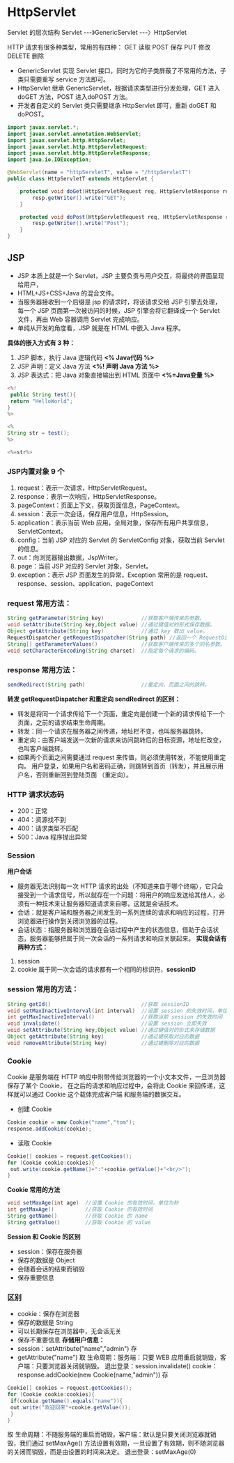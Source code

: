 # HttpServlet
Servlet 的层次结构
Servlet ---》GenericServlet ---〉HttpServlet

HTTP 请求有很多种类型，常⽤的有四种：
GET 读取
POST 保存
PUT 修改
DELETE 删除
- GenericServlet 实现 Servlet 接⼝，同时为它的⼦类屏蔽了不常⽤的⽅法，⼦类只需要重写 service ⽅法即可。
- HttpServlet 继承 GenericServlet，根据请求类型进⾏分发处理，GET 进⼊ doGET ⽅法，POST 进⼊doPOST ⽅法。
- 开发者⾃定义的 Servlet 类只需要继承 HttpServlet 即可，重新 doGET 和 doPOST。

```java
import javax.servlet.*;
import javax.servlet.annotation.WebServlet;
import javax.servlet.http.HttpServlet;
import javax.servlet.http.HttpServletRequest;
import javax.servlet.http.HttpServletResponse;
import java.io.IOException;

@WebServlet(name = "httpServletT", value = "/httpServletT")
public class HttpServletT extends HttpServlet {

    protected void doGet(HttpServletRequest req, HttpServletResponse resp) throws ServletException, IOException {
        resp.getWriter().write("GET");
    }

    protected void doPost(HttpServletRequest req, HttpServletResponse resp) throws ServletException, IOException {
        resp.getWriter().write("Post");
    }
}
```

## **JSP**
- JSP 本质上就是⼀个 Servlet，JSP 主要负责与⽤户交互，将最终的界⾯呈现给⽤户，
- HTML+JS+CSS+Java 的混合⽂件。
- 当服务器接收到⼀个后缀是 jsp 的请求时，将该请求交给 JSP 引擎去处理，每⼀个 JSP ⻚⾯第⼀次被访问的时候，JSP 引擎会将它翻译成⼀个 Servlet ⽂件，再由 Web 容器调⽤ Servlet 完成响应。
- 单纯从开发的⻆度看，JSP 就是在 HTML 中嵌⼊ Java 程序。

**具体的嵌⼊⽅式有 3 种：**
1. JSP 脚本，执⾏ Java 逻辑代码   **<% Java代码 %>**
1. JSP 声明：定义 Java ⽅法           **<%! 声明 Java ⽅法 %>**
1. JSP 表达式：把 Java 对象直接输出到 HTML ⻚⾯中      **<%=Java变量 %>**
```java
<%!
 public String test(){
 return "HelloWorld";
}
%>

<%
String str = test();
%>

<%=str%>
```


### **JSP内置对象 9 个**
1. request：表示⼀次请求，HttpServletRequest。
1. response：表示⼀次响应，HttpServletResponse。
1. pageContext：⻚⾯上下⽂，获取⻚⾯信息，PageContext。
1. session：表示⼀次会话，保存⽤户信息，HttpSession。
1. application：表示当前 Web 应⽤，全局对象，保存所有⽤户共享信息，ServletContext。
1. config：当前 JSP 对应的 Servlet 的 ServletConfig 对象，获取当前 Servlet 的信息。
1. out：向浏览器输出数据，JspWriter。
1. page：当前 JSP 对应的 Servlet 对象，Servlet。
1. exception：表示 JSP ⻚⾯发⽣的异常，Exception
常⽤的是 request、response、session、application、pageContext


### **request 常⽤⽅法：**
```java
String getParameter(String key)            //获取客户端传来的参数。
void setAttribute(String key,Object value) //通过键值对的形式保存数据。
Object getAttribute(String key)            //通过 key 取出 value。
RequestDispatcher getRequestDispatcher(String path) //返回⼀个 RequestDispatcher 对象,该对象的 forward ⽅法⽤于请求转发。
String[] getParameterValues()              //获取客户端传来的多个同名参数。
void setCharacterEncoding(String charset)  //指定每个请求的编码。
```


### **response 常⽤⽅法：**
```java
sendRedirect(String path)                  //重定向，⻚⾯之间的跳转。
```


**转发 getRequestDispatcher 和重定向 sendRedirect 的区别：**
- 转发是将同⼀个请求传给下⼀个⻚⾯，重定向是创建⼀个新的请求传给下⼀个⻚⾯，之前的请求结束⽣命周期。
- 转发：同⼀个请求在服务器之间传递，地址栏不变，也叫服务器跳转。
- 重定向：由客户端发送⼀次新的请求来访问跳转后的⽬标资源，地址栏改变，也叫客户端跳转。
- 如果两个⻚⾯之间需要通过 request 来传值，则必须使⽤转发，不能使⽤重定向。
⽤户登录，如果⽤户名和密码正确，则跳转到⾸⻚（转发），并且展示⽤户名，否则重新回到登陆⻚⾯
（重定向）。


### **HTTP 请求状态码**
- 200：正常
- 404：资源找不到
- 400：请求类型不匹配
- 500：Java 程序抛出异常

### **Session**
**⽤户会话**
- 服务器⽆法识别每⼀次 HTTP 请求的出处（不知道来⾃于哪个终端），它只会接受到⼀个请求信号，所以就存在⼀个问题：将⽤户的响应发送给其他⼈，必须有⼀种技术来让服务器知道请求来⾃哪，这就是会话技术。
- 会话：就是客户端和服务器之间发⽣的⼀系列连续的请求和响应的过程，打开浏览器进⾏操作到关闭浏览器的过程。
- 会话状态：指服务器和浏览器在会话过程中产⽣的状态信息，借助于会话状态，服务器能够把属于同⼀次会话的⼀系列请求和响应关联起来。
**实现会话有两种⽅式：**
1. session
1. cookie
属于同⼀次会话的请求都有⼀个相同的标识符，**sessionID**

### **session 常⽤的⽅法：**
```java
String getId()                             //获取 sessionID
void setMaxInactiveInterval(int interval)  //设置 session 的失效时间，单位为秒
int getMaxInactiveInterval()               //获取当前 session 的失效时间
void invalidate()                          //设置 session ⽴即失效
void setAttribute(String key,Object value) //通过键值对的形式来存储数据
Object getAttribute(String key)            //通过键获取对应的数据
void removeAttribute(String key)           //通过键删除对应的数据
```


### **Cookie**
Cookie 是服务端在 HTTP 响应中附带传给浏览器的⼀个⼩⽂本⽂件，⼀旦浏览器保存了某个 Cookie，
在之后的请求和响应过程中，会将此 Cookie 来回传递，这样就可以通过 Cookie 这个载体完成客户端
和服务端的数据交互。
- 创建 Cookie
```java
Cookie cookie = new Cookie("name","tom");
response.addCookie(cookie);
```
- 读取 Cookie
```java
Cookie[] cookies = request.getCookies();
for (Cookie cookie:cookies){
 out.write(cookie.getName()+":"+cookie.getValue()+"<br/>");
}
```

**Cookie 常⽤的⽅法**
```java
void setMaxAge(int age)  //设置 Cookie 的有效时间，单位为秒
int getMaxAge()          //获取 Cookie 的有效时间
String getName()         //获取 Cookie 的 name
String getValue()        //获取 Cookie 的 value
```

**Session 和 Cookie 的区别**
- session：保存在服务器
- 保存的数据是 Object
- 会随着会话的结束⽽销毁
- 保存重要信息
### **区别**
- cookie：保存在浏览器
- 保存的数据是 String
- 可以⻓期保存在浏览器中，⽆会话⽆关
- 保存不重要信息
**存储⽤户信息：**
- session：setAttribute("name","admin") 存
- getAttribute("name") 取
⽣命周期：服务端：只要 WEB 应⽤重启就销毁，客户端：只要浏览器关闭就销毁。
退出登录：session.invalidate()
cookie：response.addCookie(new Cookie(name,"admin")) 存
```java
Cookie[] cookies = request.getCookies();
for (Cookie cookie:cookies){
 if(cookie.getName().equals("name")){
 out.write("欢迎回来"+cookie.getValue());
 }
}
```
取
⽣命周期：不随服务端的重启⽽销毁，客户端：默认是只要关闭浏览器就销毁，我们通过 setMaxAge()
⽅法设置有效期，⼀旦设置了有效期，则不随浏览器的关闭⽽销毁，⽽是由设置的时间来决定。
退出登录：setMaxAge(0)